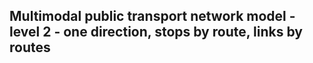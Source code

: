 ## Multimodal public transport network model - level 2 - one direction, stops by route, links by routes
